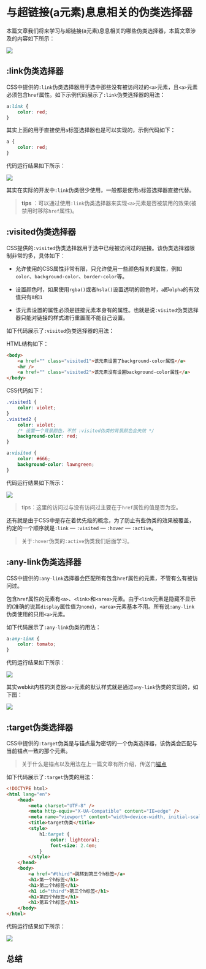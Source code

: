 # 与超链接(a元素)息息相关的伪类选择器

本篇文章我们将来学习与超链接(a元素)息息相关的哪些伪类选择器，本篇文章涉及的内容如下所示：

![](image/%E5%AF%BC%E8%AF%BB.png)

## :link伪类选择器

CSS中提供的`:link`伪类选择器用于选中那些没有被访问过的`<a>`元素，且`<a>`元素必须包含`href`属性。如下示例代码展示了`:link`伪类选择器的用法：

```css
a:link {
    color: red;
}
```


其实上面的用于直接使用`a`标签选择器也是可以实现的，示例代码如下：

```css
a {
    color: red;
}
```


代码运行结果如下所示：

![](image/01_link%E4%BC%AA%E7%B1%BB.png)

其实在实际的开发中`:link`伪类很少使用，一般都是使用`a`标签选择器直接代替。

> **tips** ：可以通过使用`:link`伪类选择器来实现`<a>`元素是否被禁用的效果(被禁用时移除`href`属性)。


## :visited伪类选择器

CSS提供的`:visited`伪类选择器用于选中已经被访问过的链接。该伪类选择器限制非常的多，具体如下：

- 允许使用的CSS属性非常有限，只允许使用一些颜色相关的属性，例如`color`、`background-color`、`border-color`等。

- 设置颜色时，如果使用`rgba()`或者`hsla()`设置透明的颜色时，`a`即`αlpha`的有效值只有`0`和`1`

- 该元素设置的属性必须是链接元素本身有的属性。也就是说`:visited`伪类选择器只能对链接的样式进行重置而不能自己设置。

如下代码展示了`:visited`伪类选择器的用法：

HTML结构如下：

```html
<body>
    <a href="" class="visited1">该元素设置了background-color属性</a>
    <hr />
    <a href="" class="visited2">该元素没有设置background-color属性</a>
</body>
```


CSS代码如下：

```css
.visited1 {
    color: violet;
}
.visited2 {
    color: violet;
    /* 设置一个背景颜色，不然 :visited伪类的背景颜色会失效 */
    background-color: red;
}

a:visited {
    color: #666;
    background-color: lawngreen;
}
```


代码运行结果如下所示：

![](image/02_visited%E4%BC%AA%E7%B1%BB.png)

> tips：这里的访问过与没有访问过主要在于`href`属性的值是否为空。


还有就是由于CSS中是存在着优先级的概念，为了防止有些伪类的效果被覆盖，约定的一个顺序就是`:link` — `:visited` — `:hover` — `:active`。

> 关于`:hover`伪类的`:active`伪类我们后面学习。


## :any-link伪类选择器

CSS中提供的`:any-link`选择器会匹配所有包含`href`属性的元素，不管有么有被访问过。

包含`href`属性的元素有`<a>`、`<link>`和`<area>`元素。由于`<link`元素是隐藏不显示的(准确的说其`display`属性值为`none`)，`<area>`元素基本不用。所有说`:any-link`伪类使用的只用`<a>`元素。

如下代码展示了`:any-link`伪类的用法：

```css
a:any-link {
    color: tomato;
}
```


代码运行结果如下所示：

![](image/03_any-link%E4%BC%AA%E7%B1%BB.png)

其实webkit内核的浏览器`<a>`元素的默认样式就是通过`any-link`伪类的实现的，如下图：

![](image/04_webkit%E5%86%85%E6%A0%B8a%E5%85%83%E7%B4%A0%E9%BB%98%E8%AE%A4%E6%A0%B7%E5%BC%8F.png)

## :target伪类选择器

CSS中提供的`:target`伪类是与锚点最为密切的一个伪类选择器，该伪类会匹配与当前锚点一致的那个元素。

> 关于什么是锚点以及用法在上一篇文章有所介绍，传送门[锚点](https://www.wolai.com/tgegBh4uTSQCXpWz4eEC8f)


如下代码展示了`:target`伪类的用法：

```html
<!DOCTYPE html>
<html lang="en">
    <head>
        <meta charset="UTF-8" />
        <meta http-equiv="X-UA-Compatible" content="IE=edge" />
        <meta name="viewport" content="width=device-width, initial-scale=1.0" />
        <title>target伪类</title>
        <style>
            h1:target {
                color: lightcoral;
                font-size: 2.4em;
            }
        </style>
    </head>
    <body>
        <a href="#third">跳转到第三个h标签</a>
        <h1>第一个h标签</h1>
        <h1>第二个h标签</h1>
        <h1 id="third">第三个h标签</h1>
        <h1>第四个h标签</h1>
        <h1>第五个h标签</h1>
    </body>
</html>
```


代码运行结果如下所示：

![](image/05_target%E4%BC%AA%E7%B1%BB.gif)

## 总结


